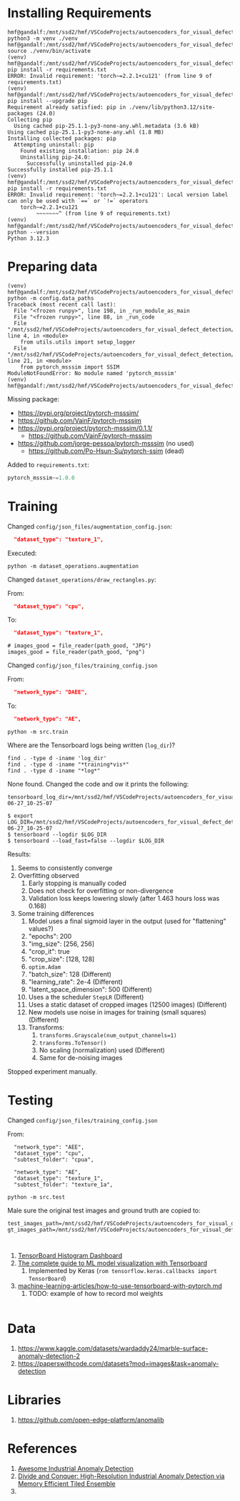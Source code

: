 
# Installing Requirements

<!-- cSpell:disable -->
```shell
hmf@gandalf:/mnt/ssd2/hmf/VSCodeProjects/autoencoders_for_visual_defect_detection$ python3 -m venv ./venv
hmf@gandalf:/mnt/ssd2/hmf/VSCodeProjects/autoencoders_for_visual_defect_detection$ source ./venv/bin/activate
(venv) hmf@gandalf:/mnt/ssd2/hmf/VSCodeProjects/autoencoders_for_visual_defect_detection$ pip install -r requirements.txt
ERROR: Invalid requirement: 'torch~=2.2.1+cu121' (from line 9 of requirements.txt)
(venv) hmf@gandalf:/mnt/ssd2/hmf/VSCodeProjects/autoencoders_for_visual_defect_detection$ pip install --upgrade pip
Requirement already satisfied: pip in ./venv/lib/python3.12/site-packages (24.0)
Collecting pip
  Using cached pip-25.1.1-py3-none-any.whl.metadata (3.6 kB)
Using cached pip-25.1.1-py3-none-any.whl (1.8 MB)
Installing collected packages: pip
  Attempting uninstall: pip
    Found existing installation: pip 24.0
    Uninstalling pip-24.0:
      Successfully uninstalled pip-24.0
Successfully installed pip-25.1.1
(venv) hmf@gandalf:/mnt/ssd2/hmf/VSCodeProjects/autoencoders_for_visual_defect_detection$ pip install -r requirements.txt
ERROR: Invalid requirement: 'torch~=2.2.1+cu121': Local version label can only be used with `==` or `!=` operators
    torch~=2.2.1+cu121
         ~~~~~~~^ (from line 9 of requirements.txt)
(venv) hmf@gandalf:/mnt/ssd2/hmf/VSCodeProjects/autoencoders_for_visual_defect_detection$ python --version
Python 3.12.3
```
<!-- cSpell:enable -->

# Preparing data

<!-- cSpell:disable -->
```shell
(venv) hmf@gandalf:/mnt/ssd2/hmf/VSCodeProjects/autoencoders_for_visual_defect_detection$ python -m config.data_paths
Traceback (most recent call last):
  File "<frozen runpy>", line 198, in _run_module_as_main
  File "<frozen runpy>", line 88, in _run_code
  File "/mnt/ssd2/hmf/VSCodeProjects/autoencoders_for_visual_defect_detection/config/data_paths.py", line 4, in <module>
    from utils.utils import setup_logger
  File "/mnt/ssd2/hmf/VSCodeProjects/autoencoders_for_visual_defect_detection/utils/utils.py", line 21, in <module>
    from pytorch_msssim import SSIM
ModuleNotFoundError: No module named 'pytorch_msssim'
(venv) hmf@gandalf:/mnt/ssd2/hmf/VSCodeProjects/autoencoders_for_visual_defect_detection$ 
```
<!-- cSpell:enable -->


Missing package:

* https://pypi.org/project/pytorch-msssim/
* https://github.com/VainF/pytorch-msssim
* https://pypi.org/project/pytorch-msssim/0.1.1/
  * https://github.com/VainF/pytorch-msssim
* https://github.com/jorge-pessoa/pytorch-msssim (no used)
  * https://github.com/Po-Hsun-Su/pytorch-ssim (dead)

Added to `requirements.txt`:

<!-- cSpell:disable -->
```python
pytorch_msssim~=1.0.0
```
<!-- cSpell:enable -->

# Training


Changed `config/json_files/augmentation_config.json`:

<!-- cSpell:disable -->
```json
  "dataset_type": "texture_1",
```
<!-- cSpell:enable -->

Executed:

<!-- cSpell:disable -->
```shell
python -m dataset_operations.augmentation
```
<!-- cSpell:enable -->

Changed `dataset_operations/draw_rectangles.py`:

From:

<!-- cSpell:disable -->
```json
  "dataset_type": "cpu",
```
<!-- cSpell:enable -->

To:

<!-- cSpell:disable -->
```json
  "dataset_type": "texture_1",
```
<!-- cSpell:enable -->

<!-- cSpell:disable -->
```shell
# images_good = file_reader(path_good, "JPG")
images_good = file_reader(path_good, "png")
```
<!-- cSpell:enable -->

Changed `config/json_files/training_config.json`

From:

<!-- cSpell:disable -->
```json
  "network_type": "DAEE",
```
<!-- cSpell:enable -->

To:

<!-- cSpell:disable -->
```json
  "network_type": "AE",
```
<!-- cSpell:enable -->


<!-- cSpell:disable -->
```shell
python -m src.train
```
<!-- cSpell:enable -->

Where are the Tensorboard logs being written (`log_dir`)?

<!-- cSpell:disable -->
```shell
find . -type d -iname 'log_dir'
find . -type d -iname "*training*vis*"
find . -type d -iname "*log*"
```
<!-- cSpell:enable -->

None found. Changed the code and ow it prints the following:

<!-- cSpell:disable -->
```shell
tensorboard_log_dir=/mnt/ssd2/hmf/VSCodeProjects/autoencoders_for_visual_defect_detection/results/data/texture_1/model_logs/AE/2025-06-27_10-25-07
```
<!-- cSpell:enable -->


<!-- cSpell:disable -->
```shell
$ export LOG_DIR=/mnt/ssd2/hmf/VSCodeProjects/autoencoders_for_visual_defect_detection/results/data/texture_1/model_logs/AE/2025-06-27_10-25-07
$ tensorboard --logdir $LOG_DIR
$ tensorboard --load_fast=false --logdir $LOG_DIR
```
<!-- cSpell:enable -->

Results:

1. Seems to consistently converge
1. Overfitting observed
   1. Early stopping is  manually coded
   1. Does not check for overfitting or non-divergence
   1. Validation loss keeps lowering slowly (after 1.463 hours loss was 0.168)
1. Some training differences
   1. Model uses a final sigmoid layer in the output (used for "flattening" values?)
   1. "epochs": 200
   1. "img_size": [256, 256]
   1. "crop_it": true
   1. "crop_size": [128, 128]
   1. `optim.Adam`
   1. "batch_size": 128                                           (Different)
   1. "learning_rate": 2e-4                                       (Different)
   1. "latent_space_dimension": 500                               (Different)
   1. Uses a the scheduler `StepLR`                               (Different)
   1. Uses a static dataset of cropped images (12500 images)      (Different)
   1. New models use noise in images for training (small squares) (Different)
   1. Transforms:
      1. `transforms.Grayscale(num_output_channels=1)`
      1. `transforms.ToTensor()`
      1. No scaling (normalization) used                          (Different)
      1. Same for de-noising images

Stopped experiment manually.

# Testing


Changed `config/json_files/training_config.json`

From:

<!-- cSpell:disable -->
```shell
  "network_type": "AEE",
  "dataset_type": "cpu",
  "subtest_folder": "cpua",
```
<!-- cSpell:enable -->


<!-- cSpell:disable -->
```shell
  "network_type": "AE",
  "dataset_type": "texture_1",
  "subtest_folder": "texture_1a",
```
<!-- cSpell:enable -->

<!-- cSpell:disable -->
```shell
python -m src.test
```
<!-- cSpell:enable -->

Male sure the original test images and ground truth are copied to:

<!-- cSpell:disable -->
```shell
test_images_path=/mnt/ssd2/hmf/VSCodeProjects/autoencoders_for_visual_defect_detection/datasets/texture_1/test/defective/test_images
gt_images_path=/mnt/ssd2/hmf/VSCodeProjects/autoencoders_for_visual_defect_detection/datasets/texture_1/test/defective/ground_truth
```
<!-- cSpell:enable -->


<!-- cSpell:disable -->
```shell
```
<!-- cSpell:enable -->


<!-- cSpell:disable -->
```shell
```
<!-- cSpell:enable -->






1. [TensorBoard Histogram Dashboard](https://github.com/tensorflow/tensorboard/blob/master/docs/r1/histograms.md)
1. [The complete guide to ML model visualization with Tensorboard](https://cnvrg.io/tensorboard-guide/)
   1. Implemented by Keras (`rom tensorflow.keras.callbacks import TensorBoard`)
1. [machine-learning-articles/how-to-use-tensorboard-with-pytorch.md](https://github.com/christianversloot/machine-learning-articles/blob/main/how-to-use-tensorboard-with-pytorch.md)
   1. TODO: example of how to record mol weights


<!-- cSpell:disable -->
```shell
```
<!-- cSpell:enable -->


# Data 

1. https://www.kaggle.com/datasets/wardaddy24/marble-surface-anomaly-detection-2
1. https://paperswithcode.com/datasets?mod=images&task=anomaly-detection

# Libraries

1. https://github.com/open-edge-platform/anomalib


# References

1. [Awesome Industrial Anomaly Detection](https://github.com/M-3LAB/awesome-industrial-anomaly-detection)
1. [Divide and Conquer: High-Resolution Industrial Anomaly Detection via Memory Efficient Tiled Ensemble](https://arxiv.org/abs/2403.04932v1)
1. 



